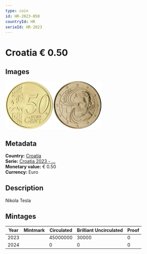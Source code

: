 ```yaml
---
type: coin
id: HR-2023-050
countryId: HR
serieId: HR-2023
---
```


# Croatia € 0.50

## Images

<img src="../../../Images/common-2007-050.webp" height="150" alt="Front image"><img src="Images/croatia-2023-050.webp" height="150" alt="Back image">

## Metadata

**Country:** [Croatia](../index.md)\
**Serie:** [Croatia 2023 - ...](index.md)\
**Monetary value:** € 0.50\
**Currency:** Euro

## Description

Nikola Tesla

## Mintages

| Year | Mintmark | Circulated | Brilliant Uncirculated | Proof |
| ---- | -------- | ---------- | ---------------------- | ----- |
| 2023 |          | 45000000   | 30000                  | 0     |
| 2024 |          | 0          | 0                      | 0     |
